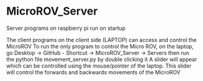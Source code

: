 # MicroROV_Server

Server programs on raspberry pi run on startup

The client programs on the client side (LAPTOP) can access and control the MicroROV
To run the only program to control the Micro ROV, on the laptop, go Desktop -> GitHub - Shortcut -> MicroROV_Server -> Servers
then run the python file movement_server.py by double clicking it
A slider will appear which can be controlled using the mouse/pointer of the laptop.  This slider will control the forwards and backwards movements of the MicroROV
